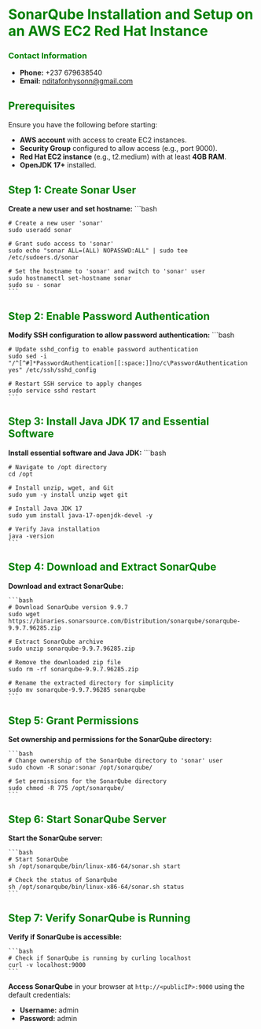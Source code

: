 # **<span style="color:green">SonarQube Installation and Setup on an AWS EC2 Red Hat Instance</span>**

### **<span style="color:green">Contact Information</span>**
- **Phone:** +237 679638540
- **Email:** [nditafonhysonn@gmail.com](mailto:nditafonhysonn@gmail.com)

## **<span style="color:green">Prerequisites</span>**
Ensure you have the following before starting:
- **AWS account** with access to create EC2 instances.
- **Security Group** configured to allow access (e.g., port 9000).
- **Red Hat EC2 instance** (e.g., t2.medium) with at least **4GB RAM**.
- **OpenJDK 17+** installed.

## **<span style="color:green">Step 1: Create Sonar User</span>**

**Create a new user and set hostname:**
    ```bash
    
    # Create a new user 'sonar'
    sudo useradd sonar

    # Grant sudo access to 'sonar'
    sudo echo "sonar ALL=(ALL) NOPASSWD:ALL" | sudo tee /etc/sudoers.d/sonar

    # Set the hostname to 'sonar' and switch to 'sonar' user
    sudo hostnamectl set-hostname sonar
    sudo su - sonar
    ```

## **<span style="color:green">Step 2: Enable Password Authentication</span>**

**Modify SSH configuration to allow password authentication:**
    ```bash
    
    # Update sshd_config to enable password authentication
    sudo sed -i "/^[^#]*PasswordAuthentication[[:space:]]no/c\PasswordAuthentication yes" /etc/ssh/sshd_config

    # Restart SSH service to apply changes
    sudo service sshd restart
    ```

## **<span style="color:green">Step 3: Install Java JDK 17 and Essential Software</span>**

**Install essential software and Java JDK:**
    ```bash
    
    # Navigate to /opt directory
    cd /opt

    # Install unzip, wget, and Git
    sudo yum -y install unzip wget git

    # Install Java JDK 17
    sudo yum install java-17-openjdk-devel -y

    # Verify Java installation
    java -version
    ```

## **<span style="color:green">Step 4: Download and Extract SonarQube</span>**

**Download and extract SonarQube:**

    ```bash
    # Download SonarQube version 9.9.7
    sudo wget https://binaries.sonarsource.com/Distribution/sonarqube/sonarqube-9.9.7.96285.zip

    # Extract SonarQube archive
    sudo unzip sonarqube-9.9.7.96285.zip

    # Remove the downloaded zip file
    sudo rm -rf sonarqube-9.9.7.96285.zip

    # Rename the extracted directory for simplicity
    sudo mv sonarqube-9.9.7.96285 sonarqube
    ```

## **<span style="color:green">Step 5: Grant Permissions</span>**

**Set ownership and permissions for the SonarQube directory:**

    ```bash
    # Change ownership of the SonarQube directory to 'sonar' user
    sudo chown -R sonar:sonar /opt/sonarqube/

    # Set permissions for the SonarQube directory
    sudo chmod -R 775 /opt/sonarqube/
    ```

## **<span style="color:green">Step 6: Start SonarQube Server</span>**

**Start the SonarQube server:**

    ```bash
    # Start SonarQube
    sh /opt/sonarqube/bin/linux-x86-64/sonar.sh start

    # Check the status of SonarQube
    sh /opt/sonarqube/bin/linux-x86-64/sonar.sh status
    ```

## **<span style="color:green">Step 7: Verify SonarQube is Running</span>**

**Verify if SonarQube is accessible:**

    ```bash
    # Check if SonarQube is running by curling localhost
    curl -v localhost:9000
    ```

**Access SonarQube** in your browser at `http://<publicIP>:9000` using the default credentials:
- **Username:** admin
- **Password:** admin
